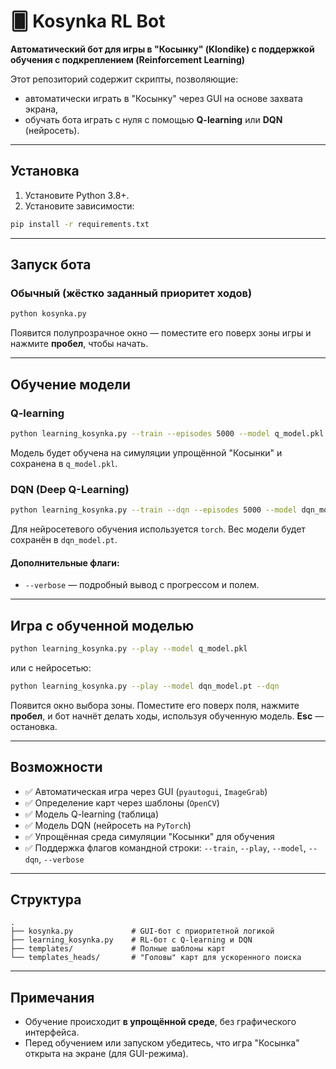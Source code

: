 # 🂠 Kosynka RL Bot

**Автоматический бот для игры в "Косынку" (Klondike) с поддержкой обучения с подкреплением (Reinforcement Learning)**

Этот репозиторий содержит скрипты, позволяющие:
- автоматически играть в "Косынку" через GUI на основе захвата экрана,
- обучать бота играть с нуля с помощью **Q-learning** или **DQN** (нейросеть).

---

## Установка

1. Установите Python 3.8+.
2. Установите зависимости:

```bash
pip install -r requirements.txt
```

---

## Запуск бота

### Обычный (жёстко заданный приоритет ходов)

```bash
python kosynka.py
```

Появится полупрозрачное окно — поместите его поверх зоны игры и нажмите **пробел**, чтобы начать.

---

## Обучение модели

### Q-learning

```bash
python learning_kosynka.py --train --episodes 5000 --model q_model.pkl
```

Модель будет обучена на симуляции упрощённой "Косынки" и сохранена в `q_model.pkl`.

### DQN (Deep Q-Learning)

```bash
python learning_kosynka.py --train --dqn --episodes 5000 --model dqn_model.pt
```

Для нейросетевого обучения используется `torch`. Вес модели будет сохранён в `dqn_model.pt`.

#### Дополнительные флаги:
- `--verbose` — подробный вывод с прогрессом и полем.

---

## Игра с обученной моделью

```bash
python learning_kosynka.py --play --model q_model.pkl
```

или с нейросетью:

```bash
python learning_kosynka.py --play --model dqn_model.pt --dqn
```

Появится окно выбора зоны. Поместите его поверх поля, нажмите **пробел**, и бот начнёт делать ходы, используя обученную модель. **Esc** — остановка.

---

## Возможности

- ✅ Автоматическая игра через GUI (`pyautogui`, `ImageGrab`)
- ✅ Определение карт через шаблоны (`OpenCV`)
- ✅ Модель Q-learning (таблица)
- ✅ Модель DQN (нейросеть на `PyTorch`)
- ✅ Упрощённая среда симуляции "Косынки" для обучения
- ✅ Поддержка флагов командной строки: `--train`, `--play`, `--model`, `--dqn`, `--verbose`

---

## Структура

```
.
├── kosynka.py             # GUI-бот с приоритетной логикой
├── learning_kosynka.py    # RL-бот с Q-learning и DQN
├── templates/             # Полные шаблоны карт
└── templates_heads/       # "Головы" карт для ускоренного поиска
```

---

## Примечания

- Обучение происходит **в упрощённой среде**, без графического интерфейса.
- Перед обучением или запуском убедитесь, что игра "Косынка" открыта на экране (для GUI-режима).

